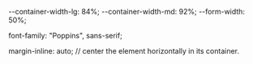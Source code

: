 <!--------------------------------------------------- CSS --------------------------------------------------------->

--container-width-lg: 84%;
--container-width-md: 92%;
--form-width: 50%;

font-family: "Poppins", sans-serif;

margin-inline: auto; // center the element horizontally in its container.
